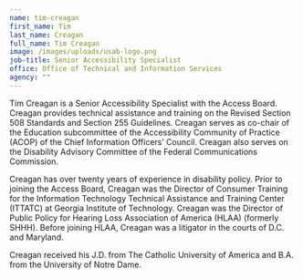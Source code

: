 ```yaml
---
name: tim-creagan
first_name: Tim
last_name: Creagan
full_name: Tim Creagan
image: /images/uploads/usab-logo.png
job-title: Senior Accessibility Specialist
office: Office of Technical and Information Services
agency: ""
---
```

Tim Creagan is a Senior Accessibility Specialist with the Access Board. Creagan provides technical assistance and training on the Revised Section 508 Standards and Section 255 Guidelines. Creagan serves as co-chair of the Education subcommittee of the Accessibility Community of Practice (ACOP) of the Chief Information Officers’ Council. Creagan also serves on the Disability Advisory Committee of the Federal Communications Commission. 

Creagan has over twenty years of experience in disability policy. Prior to joining the Access Board, Creagan was the Director of Consumer Training for the Information Technology Technical Assistance and Training Center (ITTATC) at Georgia Institute of Technology. Creagan was the Director of Public Policy for Hearing Loss Association of America (HLAA) (formerly SHHH). Before joining HLAA, Creagan was a litigator in the courts of D.C. and Maryland. 
  
Creagan received his J.D. from The Catholic University of America and B.A. from the University of Notre Dame. 
